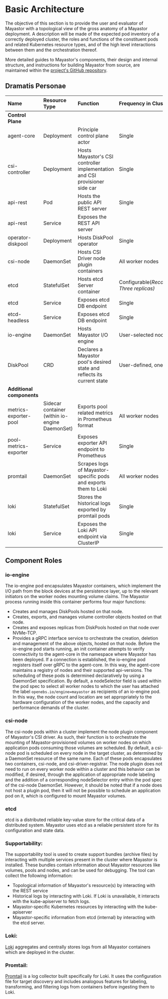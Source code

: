 # Basic Architecture

The objective of this section is to provide the user and evaluator of Mayastor with a topological view of the gross anatomy of a Mayastor deployment. A description will be made of the expected pod inventory of a correctly deployed cluster, the roles and functions of the constituent pods and related Kubernetes resource types, and of the high level interactions between them and the orchestration thereof.

More detailed guides to Mayastor's components, their design and internal structure, and instructions for building Mayastor from source, are maintained within the [project's GitHub repository](https://github.com/openebs/Mayastor).



## Dramatis Personae

| Name | Resource Type | Function | Frequency in Cluster |
| :--- | :--- | :--- | :--- |
| **Control Plane** |
| agent-core | Deployment | Principle control plane actor | Single |
| csi-controller | Deployment | Hosts Mayastor's CSI controller implementation and CSI provisioner side car| Single |
| api-rest | Pod | Hosts the public API REST server | Single |
| api-rest | Service | Exposes the REST API server |
| operator-diskpool | Deployment | Hosts DiskPool operator | Single |
| csi-node| DaemonSet | Hosts CSI Driver node plugin containers | All worker nodes |
| etcd | StatefulSet | Hosts etcd Server container | Configurable(<i>Recommended: Three replicas)</i> |
| etcd | Service | Exposes etcd DB endpoint | Single |
| etcd-headless | Service | Exposes etcd DB endpoint | Single |
| io-engine| DaemonSet | Hosts Mayastor I/O engine| User-selected nodes |
| DiskPool | CRD | Declares a Mayastor pool's desired state and reflects its current state | User-defined, one or many |
| **Additional components**  |
| metrics-exporter-pool | Sidecar container (within io-engine DaemonSet)| Exports pool related metrics in Prometheus format | All worker nodes |
| pool-metrics-exporter | Service| Exposes exporter API endpoint to Prometheus | Single |
| promtail | DaemonSet| Scrapes logs of Mayastor-specific pods and exports them to Loki| All worker nodes |
| loki | StatefulSet| Stores the historical logs exported by promtail pods | Single |
| loki | Service| Exposes the Loki API endpoint via ClusterIP | Single |



## Component Roles

### io-engine

The io-engine pod encapsulates Mayastor containers, which implement the I/O path from the block devices at the persistence layer, up to the relevant initiators on the worker nodes mounting volume claims.
The Mayastor process running inside this container performs four major functions:
- Creates and manages DiskPools hosted on that node.
- Creates, exports, and manages volume controller objects hosted on that node.
- Creates and exposes replicas from DiskPools hosted on that node over NVMe-TCP.
- Provides a gRPC interface service to orchestrate the creation, deletion and management of the above objects, hosted on that node.
Before the io-engine pod starts running, an init container attempts to verify connectivity to the agent-core in the namespace where Mayastor has been deployed. If a connection is established, the io-engine pod registers itself over gRPC to the agent-core.
In this way, the agent-core maintains a registry of nodes and their supported api-versions.
The scheduling of these pods is determined declaratively by using a DaemonSet specification. By default, a nodeSelector field is used within the pod spec to select all worker nodes to which the user has attached the label `openebs.io/engine=mayastor` as recipients of an io-engine pod. In this way, the node count and location are set appropriately to the hardware configuration of the worker nodes, and the capacity and performance demands of the cluster.


### csi-node
The csi-node pods within a cluster implement the node plugin component of Mayastor's CSI driver. As such, their function is to orchestrate the mounting of Mayastor-provisioned volumes on worker nodes on which application pods consuming those volumes are scheduled. By default, a csi-node pod is scheduled on every node in the target cluster, as determined by a DaemonSet resource of the same name. Each of these pods encapsulates two containers, csi-node, and csi-driver-registrar.
The node plugin does not need to run on every worker node within a cluster and this behavior can be modified, if desired, through the application of appropriate node labeling and the addition of a corresponding nodeSelector entry within the pod spec of the csi-node DaemonSet. However, it should be noted that if a node does not host a plugin pod, then it will not be possible to schedule an application pod on it, which is configured to mount Mayastor volumes.

### etcd
   
etcd is a distributed reliable key-value store for the critical data of a distributed system. Mayastor uses etcd as a reliable persistent store for its configuration and state data.

### Supportability:
The supportability tool is used to create support bundles (archive files) by interacting with multiple services present in the cluster where Mayastor is installed. These bundles contain information about Mayastor resources like volumes, pools and nodes, and can be used for debugging. The tool can collect the following information:
- Topological information of Mayastor's resource(s) by interacting with the REST service
- Historical logs by interacting with Loki. If Loki is unavailable, it interacts with the kube-apiserver to fetch logs.
- Mayastor-specific Kubernetes resources by interacting with the kube-apiserver
- Mayastor-specific information from etcd (internal) by interacting with the etcd server.

### Loki:
   [Loki](https://grafana.com/oss/loki/) aggregates and centrally stores logs from all Mayastor containers which are deployed in the cluster.

### Promtail:
     
  [Promtail](https://grafana.com/docs/loki/latest/clients/promtail/) is a log collector built specifically for Loki. It uses the configuration file for target discovery and includes analogous features for labeling, transforming, and filtering logs from containers before ingesting them to Loki.